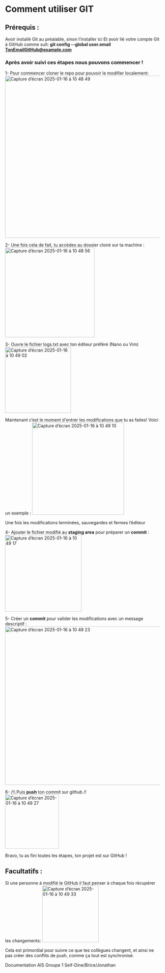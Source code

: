 # Comment utiliser GIT

## Prérequis : 
Avoir installé Git au préalable, sinon l’installer ici
Et avoir lié votre compte Git à GitHub comme suit: 
**git config --global user.email TonEmailGitHub@example.com**

### Après avoir suivi ces étapes nous pouvons commencer !

1- Pour commencer cloner le repo pour pouvoir le modifier localement: 
<img width="526" alt="Capture d’écran 2025-01-16 à 10 48 49" src="https://github.com/user-attachments/assets/1db68935-b11c-4f39-9105-732de0c13fcb" />

2- Une fois cela de fait, tu accèdes au dossier cloné sur ta machine : 
<img width="291" alt="Capture d’écran 2025-01-16 à 10 48 56" src="https://github.com/user-attachments/assets/4e5d4fce-1a05-4e3c-ac62-03f31a072ace" />

3- Ouvre le fichier logs.txt avec ton éditeur préféré (Nano ou Vim) 
<img width="214" alt="Capture d’écran 2025-01-16 à 10 49 02" src="https://github.com/user-attachments/assets/696983b0-744a-424a-823d-1a6761abddfc" />




Maintenant c’est le moment d'entrer les modifications que tu as faites! 
Voici un exemple :
<img width="299" alt="Capture d’écran 2025-01-16 à 10 49 10" src="https://github.com/user-attachments/assets/857d4d02-e458-4f6b-a110-420e6e57c34b" />

Une fois les modifications terminées, sauvegardes et fermes l’éditeur 

4- Ajouter le fichier modifié au **staging area** pour préparer un **commit** : 
<img width="249" alt="Capture d’écran 2025-01-16 à 10 49 17" src="https://github.com/user-attachments/assets/b4acec60-6753-4e76-bbc6-d0596fe56ae1" />


5- Créer un **commit** pour valider les modifications avec un message descriptif : 
<img width="514" alt="Capture d’écran 2025-01-16 à 10 49 23" src="https://github.com/user-attachments/assets/5a19d106-3373-4379-886e-35d19e275789" />

6- /!\ Puis **push** ton commit sur github /!\
<img width="175" alt="Capture d’écran 2025-01-16 à 10 49 27" src="https://github.com/user-attachments/assets/6fe43f42-d648-4450-8a11-ea7c90e4c8fc" />



Bravo, tu as fini toutes les étapes, ton projet est sur GitHub !

## Facultatifs : 

Si une personne à modifié le GitHub il faut penser à chaque fois récupérer les changements:
<img width="184" alt="Capture d’écran 2025-01-16 à 10 49 33" src="https://github.com/user-attachments/assets/29bd0ade-5ce3-4f8f-a9e6-a7337bd3e1e0" />

Cela est primordial pour suivre ce que tes collègues changent, et ainsi ne pas créer des conflits de push, comme ça tout est synchronisé. 





Documentation AIS Groupe 1                                          Seif-Dine/Brice/Jonathan
